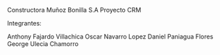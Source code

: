 Constructora Muñoz Bonilla S.A 
Proyecto CRM

Integrantes:

Anthony Fajardo Villachica
Oscar Navarro Lopez
Daniel Paniagua Flores
George Ulecia Chamorro
